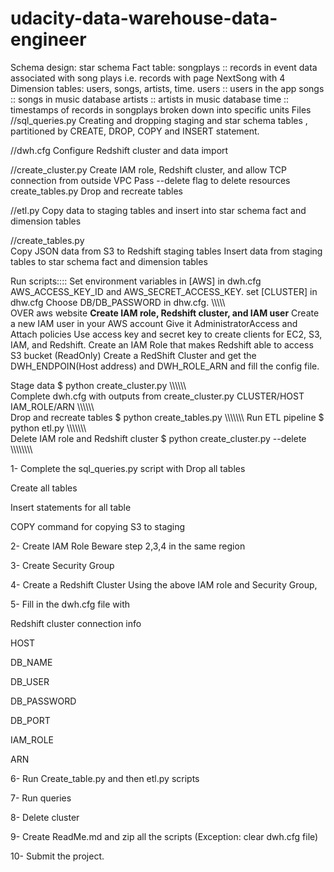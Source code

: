 # udacity-data-warehouse-data-engineer
Schema design: star schema 
     Fact table: songplays :: records in event data associated with song plays i.e. records with page NextSong
   with 4  Dimension tables: 
     users, songs, artists, time.
     users   :: users in the app
     songs   :: songs in music database
     artists :: artists in music database
     time    :: timestamps of records in songplays broken down into specific units
Files
   //sql_queries.py
Creating and dropping staging and star schema tables
, partitioned by CREATE, DROP, COPY and INSERT statement.


   //dwh.cfg 
Configure Redshift cluster and data import

   //create_cluster.py
Create IAM role, Redshift cluster, and allow TCP connection from outside VPC
Pass --delete flag to delete resources
create_tables.py Drop and recreate tables   

   //etl.py 
Copy data to staging tables and insert into star schema fact and dimension tables

   //create_tables.py      
Copy JSON data from S3 to Redshift staging tables
Insert data from staging tables to star schema fact and dimension tables 

Run scripts::::
Set environment variables in [AWS] in dwh.cfg AWS_ACCESS_KEY_ID and AWS_SECRET_ACCESS_KEY.
set [CLUSTER] in dhw.cfg
Choose DB/DB_PASSWORD in dhw.cfg.
\\\\\\\\\\\
OVER aws website
**Create IAM role, Redshift cluster, and IAM user**
Create a new IAM user in your AWS account
Give it AdministratorAccess and Attach policies
Use access key and secret key to create clients for EC2, S3, IAM, and Redshift.
Create an IAM Role that makes Redshift able to access S3 bucket (ReadOnly)
Create a RedShift Cluster and get the DWH_ENDPOIN(Host address) and DWH_ROLE_ARN and fill the config file.

Stage data
$ python create_cluster.py
\\\\\\\\\\\\\
Complete dwh.cfg with outputs from create_cluster.py
CLUSTER/HOST
IAM_ROLE/ARN
\\\\\\\\\\\\\
Drop and recreate tables
$ python create_tables.py
\\\\\\\\\\\\\\
Run ETL pipeline
$ python etl.py
\\\\\\\\\\\\\\\
Delete IAM role and Redshift cluster
$ python create_cluster.py --delete
\\\\\\\\\\\\\\\


1- Complete the sql_queries.py script with
Drop all tables

Create all tables

Insert statements for all table

COPY command for copying S3 to staging

2- Create IAM Role Beware step 2,3,4 in the same region

3- Create Security Group

4- Create a Redshift Cluster Using the above IAM role and Security Group,

5- Fill in the dwh.cfg file with

Redshift cluster connection info

HOST

DB_NAME

DB_USER

DB_PASSWORD

DB_PORT

IAM_ROLE

ARN

6- Run Create_table.py and then etl.py scripts

7- Run queries

8- Delete cluster

9- Create ReadMe.md and zip all the scripts (Exception: clear dwh.cfg file)

10- Submit the project.
